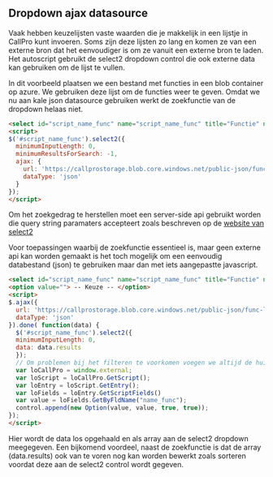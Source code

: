 ## Dropdown ajax datasource

Vaak hebben keuzelijsten vaste waarden die je makkelijk in een lijstje in CallPro kunt invoeren. Soms zijn deze lijsten zo lang en komen ze van een externe bron dat het eenvoudiger is om ze vanuit een externe bron te laden. Het autoscript gebruikt de select2 dropdown control die ook externe data kan gebruiken om de lijst te vullen.

In dit voorbeeld plaatsen we een bestand met functies in een blob container op azure. We gebruiken deze lijst om de functies weer te geven. Omdat we nu aan kale json datasource gebruiken werkt de zoekfunctie van de dropdown helaas niet. 

``` html
<select id="script_name_func" name="script_name_func" title="Functie" ng-model="script_name_func" style="width:100%;"></select>
<script>
$('#script_name_func').select2({
  minimumInputLength: 0,
  minimumResultsForSearch: -1,
  ajax: {
    url: 'https://callprostorage.blob.core.windows.net/public-json/func-list-0001.json',
    dataType: 'json'
  }
});
</script>
```

Om het zoekgedrag te herstellen moet een server-side api gebruikt worden die query string paramaters accepteert zoals beschreven op de [website van select2](https://select2.org/data-sources/ajax#request-parameters)

Voor toepassingen waarbij de zoekfunctie essentieel is, maar geen externe api kan worden gemaakt is het toch mogelijk om een eenvoudig databestand (json) te gebruiken maar dan met iets aangepastte javascript.

``` html
<select id="script_name_func" name="script_name_func" title="Functie" ng-model="script_name_func" style="width:100%;"></select>
<option value=""> -- Keuze -- </option>
<script>
$.ajax({
  url: 'https://callprostorage.blob.core.windows.net/public-json/func-list-0001.json',
  dataType: 'json'
}).done( function(data) {
  $('#script_name_func').select2({
  minimumInputLength: 0,
  data: data.results
  });
  // Om problemen bij het filteren te voorkomen voegen we altijd de huidige veldinhoud als optie toe en maken deze de actieve keuze. 
  var loCallPro = window.external;
  var loScript = loCallPro.GetScript();
  var loEntry = loScript.GetEntry();
  var loFields = loEntry.GetScriptFields()
  var value = loFields.GetByFldName("name_func");
  control.append(new Option(value, value, true, true));
});
</script>
```

Hier wordt de data los opgehaald en als array aan de select2 dropdown meegegeven. Een bijkomend voordeel, naast de zoekfunctie is dat de array (data.results) ook van te voren nog kan worden bewerkt zoals sorteren voordat deze aan de select2 control wordt gegeven.

